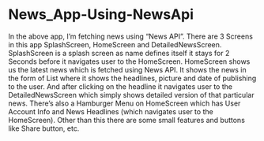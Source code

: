 # News_App-Using-NewsApi

In the above app, I’m fetching news using “News API”. There are 3 Screens in this app SplashScreen, HomeScreen and DetailedNewsScreen.
SplashScreen is a splash screen as name defines itself it stays for 2 Seconds before it navigates user to the HomeScreen. 
HomeScreen shows us the latest news which is fetched using News API. It shows the news in the form of List where it shows the headlines, picture and date of publishing to the user. And after clicking on the headline it navigates user to the DetailedNewsScreen which simply shows detailed version of that particular news. There’s also a Hamburger Menu on HomeScreen which has User Account Info and News Headlines (which navigates user to the HomeScreen). Other than this there are some small features and buttons like Share button, etc.

